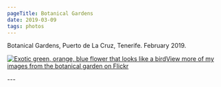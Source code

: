 ```yaml
---
pageTitle: Botanical Gardens
date: 2019-03-09
tags: photos
---
```

<p>Botanical Gardens, Puerto de La Cruz, Tenerife. February 2019.</p>
<p><a href="https://www.flickr.com/photos/rmassart/albums/72157679239265608"><img src="https://farm8.staticflickr.com/7814/47328601771_7f88726627_z.jpg" alt="Exotic green, orange, blue flower that looks like a bird"  />View more of my images from the botanical garden on Flickr</a></p>
---
